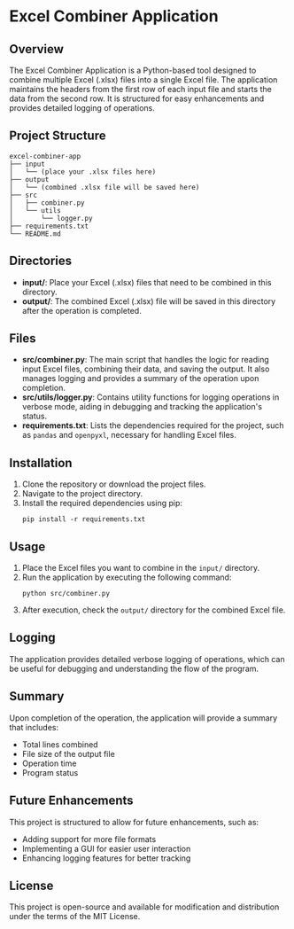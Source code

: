 # Excel Combiner Application

## Overview
The Excel Combiner Application is a Python-based tool designed to combine multiple Excel (.xlsx) files into a single Excel file. The application maintains the headers from the first row of each input file and starts the data from the second row. It is structured for easy enhancements and provides detailed logging of operations.

## Project Structure
```
excel-combiner-app
├── input
│   └── (place your .xlsx files here)
├── output
│   └── (combined .xlsx file will be saved here)
├── src
│   ├── combiner.py
│   └── utils
│       └── logger.py
├── requirements.txt
└── README.md
```

## Directories
- **input/**: Place your Excel (.xlsx) files that need to be combined in this directory.
- **output/**: The combined Excel (.xlsx) file will be saved in this directory after the operation is completed.

## Files
- **src/combiner.py**: The main script that handles the logic for reading input Excel files, combining their data, and saving the output. It also manages logging and provides a summary of the operation upon completion.
- **src/utils/logger.py**: Contains utility functions for logging operations in verbose mode, aiding in debugging and tracking the application's status.
- **requirements.txt**: Lists the dependencies required for the project, such as `pandas` and `openpyxl`, necessary for handling Excel files.

## Installation
1. Clone the repository or download the project files.
2. Navigate to the project directory.
3. Install the required dependencies using pip:
   ```
   pip install -r requirements.txt
   ```

## Usage
1. Place the Excel files you want to combine in the `input/` directory.
2. Run the application by executing the following command:
   ```
   python src/combiner.py
   ```
3. After execution, check the `output/` directory for the combined Excel file.

## Logging
The application provides detailed verbose logging of operations, which can be useful for debugging and understanding the flow of the program.

## Summary
Upon completion of the operation, the application will provide a summary that includes:
- Total lines combined
- File size of the output file
- Operation time
- Program status

## Future Enhancements
This project is structured to allow for future enhancements, such as:
- Adding support for more file formats
- Implementing a GUI for easier user interaction
- Enhancing logging features for better tracking

## License
This project is open-source and available for modification and distribution under the terms of the MIT License.